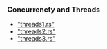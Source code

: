 ### Concurrencty and Threads



- ["threads1.rs"](https://play.rust-lang.org/?code=%2F%2F+arc1.rs%0A%2F%2F+Make+this+code+compile+by+filling+in+a+value+for+%60shared_numbers%60+where+the%0A%2F%2F+TODO+comment+is+and+creating+an+initial+binding+for+%60child_numbers%60%0A%2F%2F+somewhere.+Try+not+to+create+any+copies+of+the+%60numbers%60+Vec%21%0A%2F%2F+Scroll+down+for+hints+%3A%29%0A%0Ause+std%3A%3Async%3A%3AArc%3B%0Ause+std%3A%3Athread%3B%0A%0Afn+main%28%29+%7B%0A++++let+numbers%3A+Vec%3C_%3E+%3D+%280..100u32%29.collect%28%29%3B%0A++++let+shared_numbers+%3D+%2F%2F+TODO%0A++++let+mut+joinhandles+%3D+Vec%3A%3Anew%28%29%3B%0A%0A++++for+offset+in+0..8+%7B%0A++++++++joinhandles.push%28%0A++++++++thread%3A%3Aspawn%28move+%7C%7C+%7B%0A++++++++++++let+mut+i+%3D+offset%3B%0A++++++++++++let+mut+sum+%3D+0%3B%0A++++++++++++while+i+%3C+child_numbers.len%28%29+%7B%0A++++++++++++++++sum+%2B%3D+child_numbers%5Bi%5D%3B%0A++++++++++++++++i+%2B%3D+5%3B%0A++++++++++++%7D%0A++++++++++++println%21%28%22Sum+of+offset+%7B%7D+is+%7B%7D%22%2C+offset%2C+sum%29%3B%0A++++++++%7D%29%29%3B%0A++++%7D%0A++++for+handle+in+joinhandles.into_iter%28%29+%7B%0A++++++++handle.join%28%29.unwrap%28%29%3B%0A++++%7D%0A%7D%0A%0A%0A%0A%0A%0A%0A%0A%0A%0A%0A%0A%0A%0A%0A%0A%0A%0A%0A%0A%0A%2F%2F+Make+%60shared_numbers%60+be+an+%60Arc%60+from+the+numbers+vector.+Then%2C+in+order%0A%2F%2F+to+avoid+creating+a+copy+of+%60numbers%60%2C+you%27ll+need+to+create+%60child_numbers%60%0A%2F%2F+inside+the+loop+but+still+in+the+main+thread.%0A%0A%2F%2F+%60child_numbers%60+should+be+a+clone+of+the+Arc+of+the+numbers+instead+of+a%0A%2F%2F+thread-local+copy+of+the+numbers.%0A)
- ["threads2.rs"](https://play.rust-lang.org/?code=%2F%2F+threads1.rs%0A%2F%2F+Make+this+compile%21+Scroll+down+for+hints+%3A%29+The+idea+is+the+thread%0A%2F%2F+spawned+on+line+19+is+completing+jobs+while+the+main+thread+is%0A%2F%2F+monitoring+progress+until+10+jobs+are+completed.+If+you+see+6+lines%0A%2F%2F+of+%22waiting...%22+and+the+program+ends+without+timing+out+the+playground%2C%0A%2F%2F+you%27ve+got+it+%3A%29%0A%0Ause+std%3A%3Async%3A%3AArc%3B%0Ause+std%3A%3Athread%3B%0Ause+std%3A%3Atime%3A%3ADuration%3B%0A%0Astruct+JobStatus+%7B%0A++++jobs_completed%3A+u32%2C%0A%7D%0A%0Afn+main%28%29+%7B%0A++++let+status+%3D+Arc%3A%3Anew%28JobStatus+%7B+jobs_completed%3A+0+%7D%29%3B%0A++++let+status_shared+%3D+status.clone%28%29%3B%0A++++thread%3A%3Aspawn%28move+%7C%7C+%7B%0A++++++++for+_+in+0..10+%7B%0A++++++++++++thread%3A%3Asleep%28Duration%3A%3Afrom_millis%28250%29%29%3B%0A++++++++++++status_shared.jobs_completed+%2B%3D+1%3B%0A++++++++%7D%0A++++%7D%29%3B%0A++++while+status.jobs_completed+%3C+10+%7B%0A++++++++println%21%28%22waiting...+%22%29%3B%0A++++++++thread%3A%3Asleep%28Duration%3A%3Afrom_millis%28500%29%29%3B%0A++++%7D%0A%7D%0A%0A%0A%0A%0A%0A%0A%0A%0A%0A%0A%0A%0A%0A%0A%2F%2F+%60Arc%60+is+an+Atomic+Reference+Counted+pointer+that+allows+safe%2C+shared+access%0A%2F%2F+to+**immutable**+data.+But+we+want+to+*change*+the+number+of+%60jobs_completed%60%0A%2F%2F+so+we%27ll+need+to+also+use+another+type+that+will+only+allow+one+thread+to%0A%2F%2F+mutate+the+data+at+a+time.+Take+a+look+at+this+section+of+the+book%3A%0A%2F%2F+https%3A%2F%2Fdoc.rust-lang.org%2Fstable%2Fbook%2Fsecond-edition%2Fch16-03-shared-state.html%23atomic-reference-counting-with-arct%0A%2F%2F+and+keep+scrolling+if+you%27d+like+more+hints+%3A%29%0A%0A%0A%0A%0A%0A%0A%0A%0A%0A%0A%2F%2F+Do+you+now+have+an+%60Arc%60+%60Mutex%60+%60JobStatus%60+at+the+beginning+of+main%3F+Like%3A%0A%2F%2F+%60let+status+%3D+Arc%3A%3Anew%28Mutex%3A%3Anew%28JobStatus+%7B+jobs_completed%3A+0+%7D%29%29%3B%60%0A%2F%2F+Similar+to+the+code+in+the+example+in+the+book+that+happens+after+the+text%0A%2F%2F+that+says+%22We+can+use+Arc%3CT%3E+to+fix+this.%22.+If+not%2C+give+that+a+try%21+If+you%0A%2F%2F+do+and+would+like+more+hints%2C+keep+scrolling%21%21%0A%0A%0A%0A%0A%0A%0A%0A%0A%0A%0A%0A%0A%2F%2F+Make+sure+neither+of+your+threads+are+holding+onto+the+lock+of+the+mutex%0A%2F%2F+while+they+are+sleeping%2C+since+this+will+prevent+the+other+thread+from%0A%2F%2F+being+allowed+to+get+the+lock.+Locks+are+automatically+released+when%0A%2F%2F+they+go+out+of+scope.%0A%0A%2F%2F+Ok%2C+so%2C+real+talk%2C+this+was+actually+tricky+for+*me*+to+do+too.+And%0A%2F%2F+I+could+see+a+lot+of+different+problems+you+might+run+into%2C+so+at+this%0A%2F%2F+point+I%27m+not+sure+which+one+you%27ve+hit+%3A%29+Please+see+a+few+possible%0A%2F%2F+answers+on+https%3A%2F%2Fgithub.com%2Fcarols10cents%2Frustlings%2Fissues%2F3+--%0A%2F%2F+mine+is+a+little+more+complicated+because+I+decided+I+wanted+to+see%0A%2F%2F+the+number+of+jobs+currently+done+when+I+was+checking+the+status.%0A%0A%2F%2F+Please+open+an+issue+if+you%27re+still+running+into+a+problem+that%0A%2F%2F+these+hints+are+not+helping+you+with%2C+or+if+you%27ve+looked+at+the+sample%0A%2F%2F+answers+and+don%27t+understand+why+they+work+and+yours+doesn%27t.%0A%0A%2F%2F+If+you%27ve+learned+from+the+sample+solutions%2C+I+encourage+you+to+come%0A%2F%2F+back+to+this+exercise+and+try+it+again+in+a+few+days+to+reinforce%0A%2F%2F+what+you%27ve+learned+%3A%29%0A)
- ["threads3.rs"](https://play.rust-lang.org/?version=stable&mode=debug&edition=2015&gist=c6dd20a14b56e14c886a8c4e896521d9)
